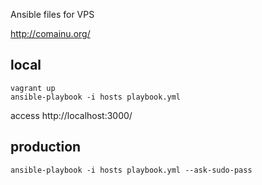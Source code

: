 Ansible files for VPS

http://comainu.org/

## local
```
vagrant up
ansible-playbook -i hosts playbook.yml
```

access http://localhost:3000/

## production
```
ansible-playbook -i hosts playbook.yml --ask-sudo-pass
```
